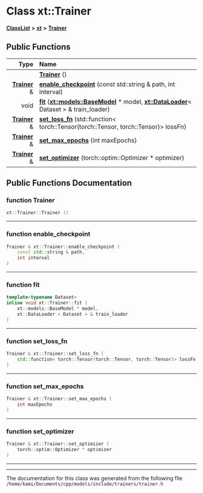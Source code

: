 

# Class xt::Trainer



[**ClassList**](annotated.md) **>** [**xt**](namespacext.md) **>** [**Trainer**](classxt_1_1Trainer.md)










































## Public Functions

| Type | Name |
| ---: | :--- |
|   | [**Trainer**](#function-trainer) () <br> |
|  [**Trainer**](classxt_1_1Trainer.md) & | [**enable\_checkpoint**](#function-enable_checkpoint) (const std::string & path, int interval) <br> |
|  void | [**fit**](#function-fit) ([**xt::models::BaseModel**](classxt_1_1models_1_1BaseModel.md) \* model, [**xt::DataLoader**](classxt_1_1DataLoader.md)&lt; Dataset &gt; & train\_loader) <br> |
|  [**Trainer**](classxt_1_1Trainer.md) & | [**set\_loss\_fn**](#function-set_loss_fn) (std::function&lt; torch::Tensor(torch::Tensor, torch::Tensor)&gt; lossFn) <br> |
|  [**Trainer**](classxt_1_1Trainer.md) & | [**set\_max\_epochs**](#function-set_max_epochs) (int maxEpochs) <br> |
|  [**Trainer**](classxt_1_1Trainer.md) & | [**set\_optimizer**](#function-set_optimizer) (torch::optim::Optimizer \* optimizer) <br> |




























## Public Functions Documentation




### function Trainer 

```C++
xt::Trainer::Trainer () 
```




<hr>



### function enable\_checkpoint 

```C++
Trainer & xt::Trainer::enable_checkpoint (
    const std::string & path,
    int interval
) 
```




<hr>



### function fit 

```C++
template<typename Dataset>
inline void xt::Trainer::fit (
    xt::models::BaseModel * model,
    xt::DataLoader < Dataset > & train_loader
) 
```




<hr>



### function set\_loss\_fn 

```C++
Trainer & xt::Trainer::set_loss_fn (
    std::function< torch::Tensor(torch::Tensor, torch::Tensor)> lossFn
) 
```




<hr>



### function set\_max\_epochs 

```C++
Trainer & xt::Trainer::set_max_epochs (
    int maxEpochs
) 
```




<hr>



### function set\_optimizer 

```C++
Trainer & xt::Trainer::set_optimizer (
    torch::optim::Optimizer * optimizer
) 
```




<hr>

------------------------------
The documentation for this class was generated from the following file `/home/kami/Documents/cpp/models/include/trainers/trainer.h`

